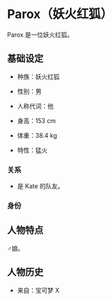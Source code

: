 # Parox（妖火红狐）

Parox 是一位妖火红狐。

## 基础设定

- 种族：妖火红狐
- 性别：男
- 人称代词：他
- 身高：153 cm
- 体重：38.4 kg

- 特性：猛火

### 关系

- 是 Kate 的队友。

### 身份

## 人物特点

♂娘。

## 人物历史

- 来自：宝可梦 X
